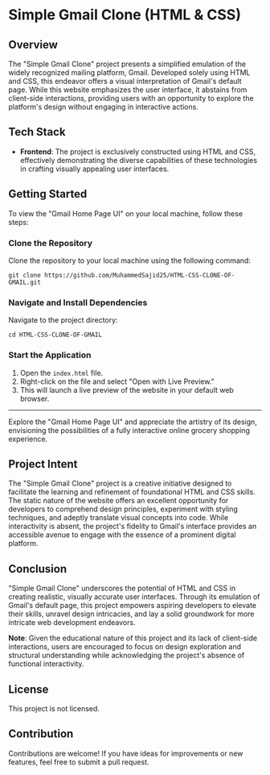 # Simple Gmail Clone (HTML & CSS)

## Overview
The "Simple Gmail Clone" project presents a simplified emulation of the widely recognized mailing platform, Gmail. Developed solely using HTML and CSS, this endeavor offers a visual interpretation of Gmail's default page. While this website emphasizes the user interface, it abstains from client-side interactions, providing users with an opportunity to explore the platform's design without engaging in interactive actions.

## Tech Stack

- **Frontend**: The project is exclusively constructed using HTML and CSS, effectively demonstrating the diverse capabilities of these technologies in crafting visually appealing user interfaces.

## Getting Started

To view the "Gmail Home Page UI" on your local machine, follow these steps:

### Clone the Repository

Clone the repository to your local machine using the following command:

```
git clone https://github.com/MuhammedSajid25/HTML-CSS-CLONE-OF-GMAIL.git
```


### Navigate and Install Dependencies

Navigate to the project directory:

```
cd HTML-CSS-CLONE-OF-GMAIL
```

### Start the Application

1. Open the `index.html` file.
2. Right-click on the file and select "Open with Live Preview."
3. This will launch a live preview of the website in your default web browser.

---

Explore the "Gmail Home Page UI" and appreciate the artistry of its design, envisioning the possibilities of a fully interactive online grocery shopping experience.

## Project Intent

The "Simple Gmail Clone" project is a creative initiative designed to facilitate the learning and refinement of foundational HTML and CSS skills. The static nature of the website offers an excellent opportunity for developers to comprehend design principles, experiment with styling techniques, and adeptly translate visual concepts into code. While interactivity is absent, the project's fidelity to Gmail's interface provides an accessible avenue to engage with the essence of a prominent digital platform.

## Conclusion

"Simple Gmail Clone" underscores the potential of HTML and CSS in creating realistic, visually accurate user interfaces. Through its emulation of Gmail's default page, this project empowers aspiring developers to elevate their skills, unravel design intricacies, and lay a solid groundwork for more intricate web development endeavors.

**Note**: Given the educational nature of this project and its lack of client-side interactions, users are encouraged to focus on design exploration and structural understanding while acknowledging the project's absence of functional interactivity.

## License

This project is not licensed.

## Contribution

Contributions are welcome! If you have ideas for improvements or new features, feel free to submit a pull request.
